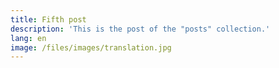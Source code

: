 ```yaml
---
title: Fifth post
description: 'This is the post of the "posts" collection.'
lang: en
image: /files/images/translation.jpg
---
```

